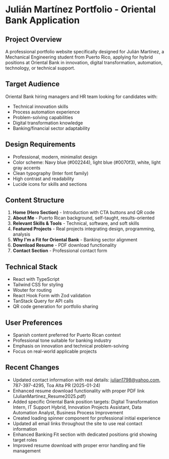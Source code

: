 # Julián Martínez Portfolio - Oriental Bank Application

## Project Overview
A professional portfolio website specifically designed for Julián Martínez, a Mechanical Engineering student from Puerto Rico, applying for hybrid positions at Oriental Bank in innovation, digital transformation, automation, technology, or technical support.

## Target Audience
Oriental Bank hiring managers and HR team looking for candidates with:
- Technical innovation skills
- Process automation experience
- Problem-solving capabilities
- Digital transformation knowledge
- Banking/financial sector adaptability

## Design Requirements
- Professional, modern, minimalist design
- Color scheme: Navy blue (#002244), light blue (#0070f3), white, light gray accents
- Clean typography (Inter font family)
- High contrast and readability
- Lucide icons for skills and sections

## Content Structure
1. **Home (Hero Section)** - Introduction with CTA buttons and QR code
2. **About Me** - Puerto Rican background, self-taught, results-oriented
3. **Relevant Skills & Tools** - Technical, software, and soft skills
4. **Featured Projects** - Real projects integrating design, programming, analysis
5. **Why I'm a Fit for Oriental Bank** - Banking sector alignment
6. **Download Resume** - PDF download functionality
7. **Contact Section** - Professional contact form

## Technical Stack
- React with TypeScript
- Tailwind CSS for styling
- Wouter for routing
- React Hook Form with Zod validation
- TanStack Query for API calls
- QR code generation for portfolio sharing

## User Preferences
- Spanish content preferred for Puerto Rican context
- Professional tone suitable for banking industry
- Emphasis on innovation and technical problem-solving
- Focus on real-world applicable projects

## Recent Changes
- Updated contact information with real details: julian1798@yahoo.com, 787-397-4295, Toa Alta PR (2025-01-24)
- Enhanced resume download functionality with proper PDF link (JulianMartinez_Resume2025.pdf)
- Added specific Oriental Bank position targets: Digital Transformation Intern, IT Support Hybrid, Innovation Projects Assistant, Data Automation Analyst, Business Process Improvement
- Created loading spinner component for professional initial experience
- Updated all email links throughout the site to use real contact information
- Enhanced Banking Fit section with dedicated positions grid showing target roles
- Improved resume download with proper error handling and file management